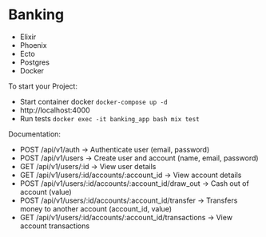 # Banking

- Elixir
- Phoenix
- Ecto
- Postgres
- Docker

To start your Project:

  * Start container docker `docker-compose up -d`
  * http://localhost:4000
  * Run tests `docker exec -it banking_app bash mix test`

Documentation:
- POST /api/v1/auth -> Authenticate user (email, password)
- POST /api/v1/users -> Create user and account (name, email, password)
- GET /api/v1/users/:id -> View user details
- GET /api/v1/users/:id/accounts/:account_id -> View account details
- POST /api/v1/users/:id/accounts/:account_id/draw_out -> Cash out of account (value)
- POST /api/v1/users/:id/accounts/:account_id/transfer -> Transfers money to another account (account_id, value)
- GET /api/v1/users/:id/accounts/:account_id/transactions -> View account transactions
